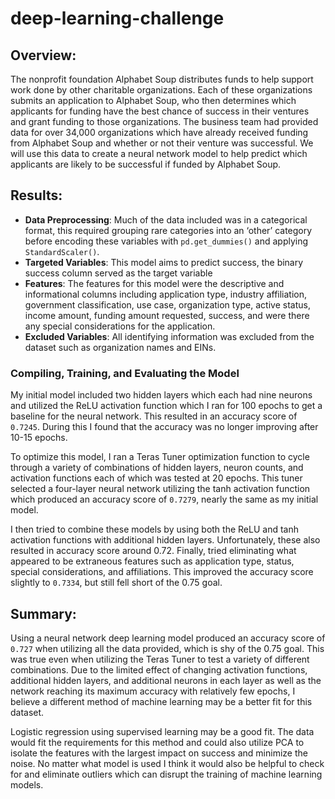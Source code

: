# deep-learning-challenge

## Overview:
The nonprofit foundation Alphabet Soup distributes funds to help support work done by other charitable organizations. Each of these organizations submits an application to Alphabet Soup, who then determines which applicants for funding have the best chance of success in their ventures and grant funding to those organizations. The business team had provided data for over 34,000 organizations which have already received funding from Alphabet Soup and whether or not their venture was successful. We will use this data to create a neural network model to help predict which applicants are likely to be successful if funded by Alphabet Soup.

## Results:
* **Data Preprocessing**:
Much of the data included was in a categorical format, this required grouping rare categories into an ‘other’ category before encoding these variables with `pd.get_dummies()` and applying `StandardScaler()`.
* **Targeted Variables**:
This model aims to predict success, the binary success column served as the target variable
* **Features**:
The features for this model were the descriptive and informational columns including application type, industry affiliation, government classification, use case, organization type, active status, income amount, funding amount requested, success, and were there any special considerations for the application.
* **Excluded Variables**: All identifying information was excluded from the dataset such as organization names and EINs.

### Compiling, Training, and Evaluating the Model

My initial model included two hidden layers which each had nine neurons and utilized the ReLU activation function which I ran for 100 epochs to get a baseline for the neural network. This resulted in an accuracy score of `0.7245`. During this I found that the accuracy was no longer improving after 10-15 epochs.

To optimize this model, I ran a Teras Tuner optimization function to cycle through a variety of combinations of hidden layers, neuron counts, and activation functions each of which was tested at 20 epochs. This tuner selected a four-layer neural network utilizing the tanh activation function which produced an accuracy score of `0.7279`, nearly the same as my initial model.

I then tried to combine these models by using both the ReLU and tanh activation functions with additional hidden layers. Unfortunately, these also resulted in accuracy score around 0.72. Finally, tried eliminating what appeared to be extraneous features such as application type, status, special considerations, and affiliations. This improved the accuracy score slightly to `0.7334`, but still fell short of the 0.75 goal.

## Summary: 
Using a neural network deep learning model produced an accuracy score of `0.727` when utilizing all the data provided, which is shy of the 0.75 goal. This was true even when utilizing the Teras Tuner to test a variety of different combinations. Due to the limited effect of changing activation functions, additional hidden layers, and additional neurons in each layer as well as the network reaching its maximum accuracy with relatively few epochs, I believe a different method of machine learning may be a better fit for this dataset.

Logistic regression using supervised learning may be a good fit. The data would fit the requirements for this method and could also utilize PCA to isolate the features with the largest impact on success and minimize the noise. No matter what model is used I think it would also be helpful to check for and eliminate outliers which can disrupt the training of machine learning models.
